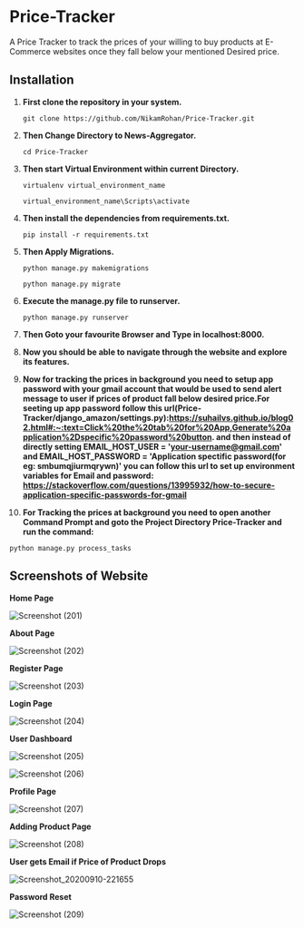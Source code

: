 # Price-Tracker
A Price Tracker to track the prices of your willing to buy products at E-Commerce websites once they fall below your mentioned Desired price.  


## Installation

1. **First clone the repository in your system.**

   `git clone https://github.com/NikamRohan/Price-Tracker.git`

2. **Then Change Directory to News-Aggregator.**

   `cd Price-Tracker`

3. **Then start Virtual Environment within current Directory.**

   `virtualenv virtual_environment_name`

   `virtual_environment_name\Scripts\activate`

4. **Then install the dependencies from requirements.txt.**

   `pip install -r requirements.txt`

5. **Then Apply Migrations.**

   `python manage.py makemigrations`

   `python manage.py migrate`

6. **Execute the manage.py file to runserver.**

   `python manage.py runserver`

7. **Then Goto your favourite Browser and Type in localhost:8000.**

8. **Now you should be able to navigate through the website and explore its features.**

9. **Now for tracking the prices in background you need to setup app password with your gmail account that would be used to send alert message to user if prices of product fall below desired price.For seeting up app password follow this url(Price-Tracker/django_amazon/settings.py):https://suhailvs.github.io/blog02.html#:~:text=Click%20the%20tab%20for%20App,Generate%20application%2Dspecific%20password%20button. and then instead of directly setting EMAIL_HOST_USER = 'your-username@gmail.com' and EMAIL_HOST_PASSWORD = 'Application spectific password(for eg: smbumqjiurmqrywn)' you can follow this url to set up environment variables for Email and password: https://stackoverflow.com/questions/13995932/how-to-secure-application-specific-passwords-for-gmail**

10. **For Tracking the prices at background you need to open another Command Prompt  and goto the Project Directory Price-Tracker and run the command:**
   
   `python manage.py process_tasks`
   
   
   
## Screenshots of Website

**Home Page**

![Screenshot (201)](https://user-images.githubusercontent.com/63553348/81909329-137afd00-95e8-11ea-8fdb-302373080e49.png)


**About Page**

![Screenshot (202)](https://user-images.githubusercontent.com/63553348/81909341-170e8400-95e8-11ea-8ccb-86fce52c3877.png)


**Register Page**

![Screenshot (203)](https://user-images.githubusercontent.com/63553348/81909343-17a71a80-95e8-11ea-8e2e-42a38b4593f1.png)


**Login Page**

![Screenshot (204)](https://user-images.githubusercontent.com/63553348/81909344-183fb100-95e8-11ea-8667-25aedee110b3.png)


**User Dashboard**

![Screenshot (205)](https://user-images.githubusercontent.com/63553348/81909346-183fb100-95e8-11ea-862b-e959e097b56f.png)


![Screenshot (206)](https://user-images.githubusercontent.com/63553348/81909347-18d84780-95e8-11ea-9f96-560ed65af467.png)


**Profile Page**

![Screenshot (207)](https://user-images.githubusercontent.com/63553348/81909351-1aa20b00-95e8-11ea-968f-490382ea5d1e.png)


**Adding Product Page**

![Screenshot (208)](https://user-images.githubusercontent.com/63553348/81909352-1b3aa180-95e8-11ea-941f-c06c9622288b.png)


**User gets Email if Price of Product Drops**

![Screenshot_20200910-221655](https://user-images.githubusercontent.com/63553348/92766714-19c19000-f3b4-11ea-9963-0c21191bfc60.png)


**Password Reset**

![Screenshot (209)](https://user-images.githubusercontent.com/63553348/81909354-1b3aa180-95e8-11ea-9ed4-9da59000f021.png)
